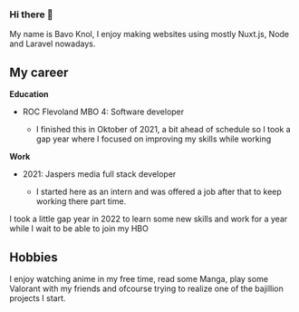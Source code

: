 ### Hi there 👋
My name is Bavo Knol, I enjoy making websites using mostly Nuxt.js, Node and Laravel nowadays.

## **My career**

**Education**

 - ROC Flevoland MBO 4: Software developer

	- I finished this in Oktober of 2021, a bit ahead of schedule so I took a gap year where I focused on improving my skills 		while working 

 

**Work**

- 2021: Jaspers media full stack developer

	 - I started here as an intern and was offered a job after that to keep working there part time.

I took a little gap year in 2022 to learn some new skills and work for a year while I wait to be able to join my HBO

## **Hobbies**

I enjoy watching anime in my free time, read some Manga, play some Valorant with my friends and ofcourse trying to realize one of the bajillion projects I start.
